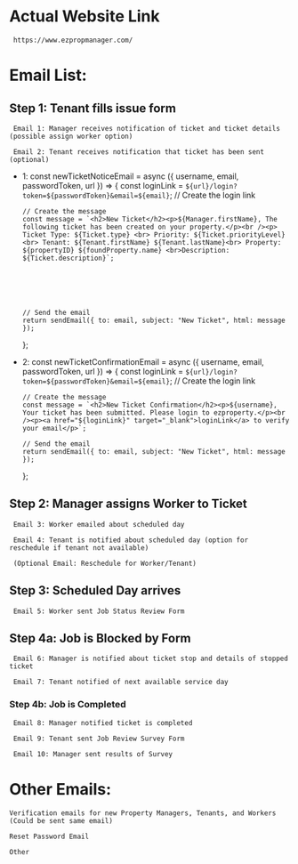 # Actual Website Link

     https://www.ezpropmanager.com/

# Email List:

## Step 1: Tenant fills issue form

     Email 1: Manager receives notification of ticket and ticket details (possible assign worker option)

     Email 2: Tenant receives notification that ticket has been sent (optional)

-   1:
    const newTicketNoticeEmail = async ({ username, email, passwordToken, url }) => {
    const loginLink = `${url}/login?token=${passwordToken}&email=${email}`; // Create the login link

        // Create the message
        const message = `<h2>New Ticket</h2><p>${Manager.firstName}, The following ticket has been created on your property.</p><br /><p> Ticket Type: ${Ticket.type} <br> Priority: ${Ticket.priorityLevel}<br> Tenant: ${Tenant.firstName} ${Tenant.lastName}<br> Property: ${propertyID} ${foundProperty.name} <br>Description: ${Ticket.description}`;






        // Send the email
        return sendEmail({ to: email, subject: "New Ticket", html: message });

    };

-   2:
    const newTicketConfirmationEmail = async ({ username, email, passwordToken, url }) => {
    const loginLink = `${url}/login?token=${passwordToken}&email=${email}`; // Create the login link

        // Create the message
        const message = `<h2>New Ticket Confirmation</h2><p>${username}, Your ticket has been submitted. Please login to ezproperty.</p><br /><p><a href="${loginLink}" target="_blank">loginLink</a> to verify your email</p>`;

        // Send the email
        return sendEmail({ to: email, subject: "New Ticket", html: message });

    };

## Step 2: Manager assigns Worker to Ticket

     Email 3: Worker emailed about scheduled day

     Email 4: Tenant is notified about scheduled day (option for reschedule if tenant not available)

     (Optional Email: Reschedule for Worker/Tenant)

## Step 3: Scheduled Day arrives

     Email 5: Worker sent Job Status Review Form

## Step 4a: Job is Blocked by Form

     Email 6: Manager is notified about ticket stop and details of stopped ticket

     Email 7: Tenant notified of next available service day

### Step 4b: Job is Completed

     Email 8: Manager notified ticket is completed

     Email 9: Tenant sent Job Review Survey Form

     Email 10: Manager sent results of Survey

# Other Emails:

    Verification emails for new Property Managers, Tenants, and Workers (Could be sent same email)

    Reset Password Email

    Other
